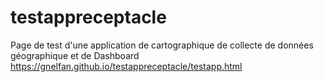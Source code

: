 # testappreceptacle
Page de test d'une application de cartographique de collecte de données géographique et de Dashboard
https://gnelfan.github.io/testappreceptacle/testapp.html
